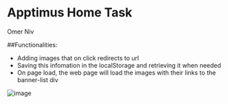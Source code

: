 # Apptimus Home Task

Omer Niv

##Functionalities:
- Adding images that on click redirects to url
- Saving this infomation in the localStorage and retrieving it when needed
- On page load, the web page will load the images with their links to the banner-list div

![image](https://user-images.githubusercontent.com/63054684/153612643-f69c627a-1288-4efa-a0a2-93c7d3ac3274.png)
